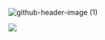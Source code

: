 
![github-header-image (1)](https://github.com/AnriiGegliuk/anriigegliuk/assets/120349975/98a7e913-953e-4a7d-b18e-2fdff6e148d2)



![](https://komarev.com/ghpvc/?username=andriigegliuk&label=PROFILE+VIEWS)

  

<!--

**AndriiGegliuk/andriigegliuk** is a ✨ _special_ ✨ repository because its `README.md` (this file) appears on your GitHub profile.

Here are some ideas to get you started:

- 🔭 I’m currently working on ...
- 🌱 I’m currently learning Data Analysis 
- 👯 I’m looking to collaborate on projects that creates value and helps everyone to achieve amazing results 
- 🤔 I’m looking for help with Python code and Data analysis tools
- 💬 Ask me about 
- 📫 How to reach me: ...
- 😄 Pronouns: ...
- ⚡ Fun fact: ... 
-->
